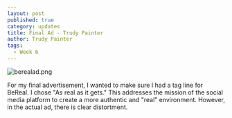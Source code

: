 ```yaml
---
layout: post
published: true
category: updates
title: Final Ad - Trudy Painter
author: Trudy Painter
tags:
  - Week 6
---
```

![berealad.png]({{site.baseurl}}/assets/berealad.png)

For my final advertisement, I wanted to make sure I had a tag line for BeReal. I chose "As real as it gets." This addresses the mission of the social media platform to create a more authentic and "real" environment. However, in the actual ad, there is clear distortment.
